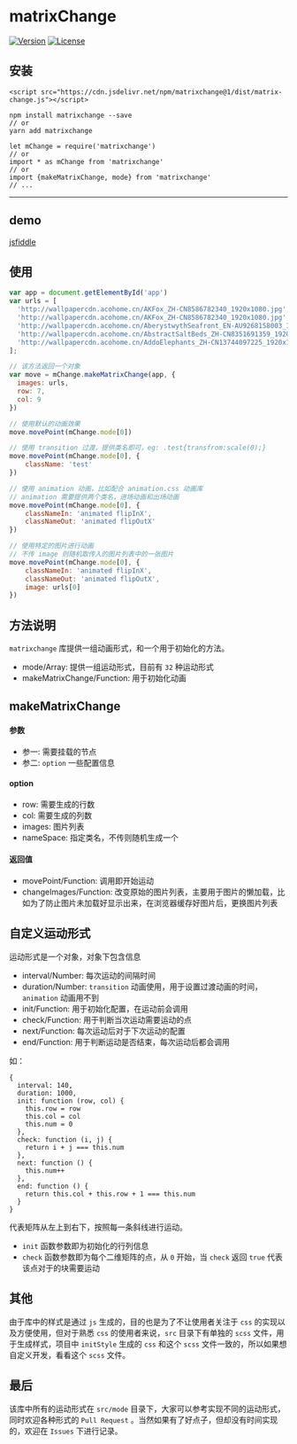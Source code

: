 # matrixChange

<p>
  <a href="https://www.npmjs.com/package/matrixchange"><img src="https://img.shields.io/badge/matrixChange-1.5.4-blue.svg" alt="Version"></a>
  <a href="https://www.npmjs.com/package/matrixchange"><img src="https://img.shields.io/badge/license-MIT-green.svg" alt="License"></a>
</p>

## 安装

```
<script src="https://cdn.jsdelivr.net/npm/matrixchange@1/dist/matrix-change.js"></script>
```

```
npm install matrixchange --save
// or
yarn add matrixchange
```

```
let mChange = require('matrixchange')
// or
import * as mChange from 'matrixchange'
// or
import {makeMatrixChange, mode} from 'matrixchange'
// ...
```

---

## demo

[jsfiddle](https://jsfiddle.net/acccco/hy78ntj9)

## 使用

```javascript
var app = document.getElementById('app')
var urls = [
  'http://wallpapercdn.acohome.cn/AKFox_ZH-CN8586782340_1920x1080.jpg',
  'http://wallpapercdn.acohome.cn/AKFox_ZH-CN8586782340_1920x1080.jpg',
  'http://wallpapercdn.acohome.cn/AberystwythSeafront_EN-AU9268158003_1920x1080.jpg',
  'http://wallpapercdn.acohome.cn/AbstractSaltBeds_ZH-CN8351691359_1920x1080.jpg',
  'http://wallpapercdn.acohome.cn/AddoElephants_ZH-CN13744097225_1920x1080.jpg'
];

// 该方法返回一个对象
var move = mChange.makeMatrixChange(app, {
  images: urls,
  row: 7,
  col: 9
})

// 使用默认的动画效果
move.movePoint(mChange.mode[0])

// 使用 transition 过渡，提供类名即可，eg: .test{transfrom:scale(0);}
move.movePoint(mChange.mode[0], {
    className: 'test'
})

// 使用 animation 动画，比如配合 animation.css 动画库
// animation 需要提供两个类名，进场动画和出场动画
move.movePoint(mChange.mode[0], {
    classNameIn: 'animated flipInX',
    classNameOut: 'animated flipOutX'
})

// 使用特定的图片进行动画
// 不传 image 则随机取传入的图片列表中的一张图片
move.movePoint(mChange.mode[0], {
    classNameIn: 'animated flipInX',
    classNameOut: 'animated flipOutX',
    image: urls[0]
})
```

## 方法说明

`matrixchange` 库提供一组动画形式，和一个用于初始化的方法。

- mode/Array:                 提供一组运动形式，目前有 `32` 种运动形式
- makeMatrixChange/Function:  用于初始化动画

## makeMatrixChange

#### 参数

- 参一: 需要挂载的节点
- 参二: `option` 一些配置信息

#### option

- row:        需要生成的行数
- col:        需要生成的列数
- images:     图片列表
- nameSpace:  指定类名，不传则随机生成一个

#### 返回值

- movePoint/Function:     调用即开始运动
- changeImages/Function:  改变原始的图片列表，主要用于图片的懒加载，比如为了防止图片未加载好显示出来，在浏览器缓存好图片后，更换图片列表

## 自定义运动形式

运动形式是一个对象，对象下包含信息

- interval/Number:  每次运动的间隔时间
- duration/Number:  `transition` 动画使用，用于设置过渡动画的时间，`animation` 动画用不到
- init/Function:    用于初始化配置，在运动前会调用
- check/Function:   用于判断当次运动需要运动的点
- next/Function:    每次运动后对于下次运动的配置
- end/Function:     用于判断运动是否结束，每次运动后都会调用

如：

```
{
  interval: 140,
  duration: 1000,
  init: function (row, col) {
    this.row = row
    this.col = col
    this.num = 0
  },
  check: function (i, j) {
    return i + j === this.num
  },
  next: function () {
    this.num++
  },
  end: function () {
    return this.col + this.row + 1 === this.num
  }
}
```

代表矩阵从左上到右下，按照每一条斜线进行运动。

- `init`    函数参数即为初始化的行列信息
- `check`   函数参数即为每个二维矩阵的点，从 `0` 开始，当 `check` 返回 `true` 代表该点对于的块需要运动

## 其他

由于库中的样式是通过 `js` 生成的，目的也是为了不让使用者关注于 `css` 的实现以及方便使用，但对于熟悉 `css` 的使用者来说，`src` 目录下有单独的  `scss` 文件，用于生成样式，项目中 `initStyle` 生成的 `css` 和这个 `scss` 文件一致的，所以如果想自定义开发，看看这个 `scss` 文件。

## 最后

该库中所有的运动形式在 `src/mode` 目录下，大家可以参考实现不同的运动形式，同时欢迎各种形式的 `Pull Request` 。当然如果有了好点子，但却没有时间实现的，欢迎在 `Issues` 下进行记录。
